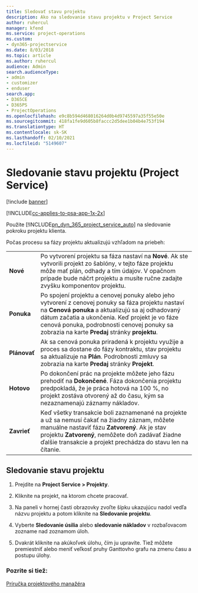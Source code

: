 ```yaml
---
title: Sledovať stavu projektu
description: Ako na sledovanie stavu projektu v Project Service
author: ruhercul
manager: kfend
ms.service: project-operations
ms.custom:
- dyn365-projectservice
ms.date: 8/03/2018
ms.topic: article
ms.author: ruhercul
audience: Admin
search.audienceType:
- admin
- customizer
- enduser
search.app:
- D365CE
- D365PS
- ProjectOperations
ms.openlocfilehash: e9c8b594d468016264d0b4d9745597a35f55e50e
ms.sourcegitcommit: 418fa1fe9d605b8faccc2d5dee1b04b4e753f194
ms.translationtype: HT
ms.contentlocale: sk-SK
ms.lasthandoff: 02/10/2021
ms.locfileid: "5149607"
---
```

# <a name="track-a-projects-status-project-service"></a>Sledovanie stavu projektu (Project Service)

[!include [banner](../includes/psa-now-project-operations.md)]

[!INCLUDE[cc-applies-to-psa-app-1x-2x](../includes/cc-applies-to-psa-app-1x-2x.md)]

Použite [!INCLUDE[pn_dyn_365_project_service_auto](../includes/pn-dyn-365-project-service-auto.md)] na sledovanie pokroku projektu klienta.  

Počas procesu sa fázy projektu aktualizujú vzhľadom na priebeh:  


|              |                                                                                                                                                                                                                                                                                                  |
|--------------|--------------------------------------------------------------------------------------------------------------------------------------------------------------------------------------------------------------------------------------------------------------------------------------------------|
|   **Nové**    | Po vytvorení projektu sa fáza nastaví na **Nové**. Ak ste vytvorili projekt zo šablóny, v tejto fáze projektu môže mať plán, odhady a tím údajov. V opačnom prípade bude náčrt projektu a musíte ručne zadajte zvyšku komponentov projektu. |
|  **Ponuka**   |      Po spojení projektu a cenovej ponuky alebo jeho vytvorení z cenovej ponuky sa fáza projektu nastaví na **Cenová ponuka** a aktualizujú sa aj odhadovaný dátum začatia a ukončenia. Keď projekt je vo fáze cenová ponuka, podrobnosti cenovej ponuky sa zobrazia na karte **Predaj** stránky **projektu**.      |
|   **Plánovať**   |                                     Ak sa cenová ponuka priradená k projektu využije a proces sa dostane do fázy kontraktu, stav projektu sa aktualizuje na **Plán**. Podrobnosti zmluvy sa zobrazia na karte **Predaj** stránky **Projekt**.                                      |
| **Hotovo** |                    Po dokončení prác na projekte môžete jeho fázu prehodiť na **Dokončené**. Fáza dokončenia projektu predpokladá, že je práca hotová na 100 %, no projekt zostáva otvorený až do času, kým sa nezaznamenajú záznamy nákladov.                     |
|  **Zavrieť**   |           Keď všetky transakcie boli zaznamenané na projekte a už sa nemusí čakať na žiadny záznam, môžete manuálne nastaviť fázu **Zatvorený**. Ak je stav projektu **Zatvorený**, nemôžete doň zadávať žiadne ďalšie transakcie a projekt prechádza do stavu len na čítanie.           |

## <a name="to-track-a-projects-status"></a>Sledovanie stavu projektu  

1.  Prejdite na **Project Service > Projekty**.  

2.  Kliknite na projekt, na ktorom chcete pracovať.  

3.  Na paneli v hornej časti obrazovky zvoľte šípku ukazujúcu nadol vedľa názvu projektu a potom kliknite na **Sledovanie projektu**.  

4.  Vyberte **Sledovanie úsilia** alebo **sledovanie nákladov** v rozbaľovacom zozname nad zoznamom úloh.  

5.  Dvakrát kliknite na akúkoľvek úlohu, čím ju upravíte. Tiež môžete premiestniť alebo meniť veľkosť pruhy Ganttovho grafu na zmenu času a postupu úlohy.  

### <a name="see-also"></a>Pozrite si tiež:  
 [Príručka projektového manažéra](../psa/project-manager-guide.md)
